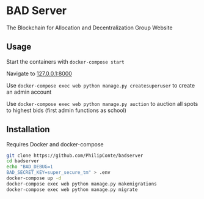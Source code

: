 # BAD Server
The Blockchain for Allocation and Decentralization Group Website

## Usage
Start the containers with `docker-compose start`

Navigate to [127.0.0.1:8000](http://127.0.0.1:8000/)

Use ```docker-compose exec web python manage.py createsuperuser``` to create an admin account


Use ```docker-compose exec web python manage.py auction``` to auction all spots to highest bids (first admin functions as school)

## Installation
Requires Docker and docker-compose
```bash
git clone https://github.com/PhilipConte/badserver
cd badserver
echo "BAD_DEBUG=1
BAD_SECRET_KEY=super_secure_tm" > .env
docker-compose up -d
docker-compose exec web python manage.py makemigrations
docker-compose exec web python manage.py migrate
```

